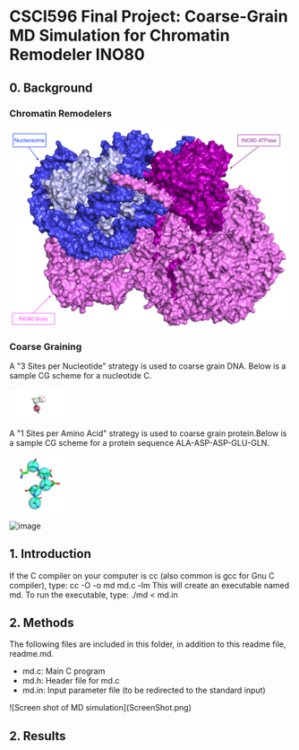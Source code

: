 # CSCI596 Final Project: Coarse-Grain MD Simulation for Chromatin Remodeler INO80



## 0. Background

### Chromatin Remodelers
<p align="center">
  <img src="./ino80.png" width="800">
</p>


### Coarse Graining

A "3 Sites per Nucleotide" strategy is used to coarse grain DNA. Below is a sample CG scheme for a nucleotide C.
<p align="left">
  <img src="./Ccgscheme.png" width="100">
</p>

A "1 Sites per Amino Acid" strategy is used to coarse grain protein.Below is a sample CG scheme for a protein sequence ALA-ASP-ASP-GLU-GLN.
<p align="left">
  <img src="./pro_cg_scheme.png" width="100">
</p>


![image](https://user-images.githubusercontent.com/25398675/143984154-7b7f0b93-97b7-4076-8595-bdf312867ebc.png)


## 1. Introduction
If the C compiler on your computer is cc (also common is gcc for Gnu C
compiler), type:
cc -O -o md md.c -lm
This will create an executable named md. To run the executable, type:
./md < md.in
## 2. Methods
The following files are included in this folder, in addition to this readme
file, readme.md.
<ul>
<li>md.c: Main C program</li>
<li>md.h: Header file for md.c</li>
<li>md.in: Input parameter file (to be redirected to the standard input)</li>
</ul>
![Screen shot of MD simulation](ScreenShot.png)

## 2. Results

